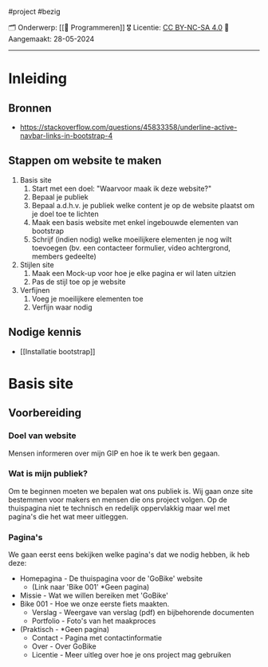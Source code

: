 #project  #bezig 

🗂️ Onderwerp: [[🐍 Programmeren]]
🎖️ Licentie: [CC BY-NC-SA 4.0](https://creativecommons.org/licenses/by-nc-sa/4.0/)
📅 Aangemaakt: 28-05-2024

---
# Inleiding
## Bronnen
* https://stackoverflow.com/questions/45833358/underline-active-navbar-links-in-bootstrap-4 

## Stappen om website te maken

1. Basis site
	1. Start met een doel: "Waarvoor maak ik deze website?"
	2. Bepaal je publiek
	3. Bepaal a.d.h.v. je publiek welke content je op de website plaatst om je doel toe te lichten
	4. Maak een basis website met enkel ingebouwde elementen van bootstrap
	5. Schrijf (indien nodig) welke moeilijkere elementen je nog wilt toevoegen (bv. een contacteer formulier, video achtergrond, members gedeelte)
2. Stijlen site
	1. Maak een Mock-up voor hoe je elke pagina er wil laten uitzien
	2. Pas de stijl toe op je website
3. Verfijnen
	1. Voeg je moeilijkere elementen toe
	2. Verfijn waar nodig

## Nodige kennis
* [[Installatie bootstrap]]

# Basis site
## Voorbereiding
### Doel van website
Mensen informeren over mijn GIP en hoe ik te werk ben gegaan.

### Wat is mijn publiek?
Om te beginnen moeten we bepalen wat ons publiek is. Wij gaan onze site bestemmen voor makers en mensen die ons project volgen. Op de thuispagina niet te technisch en redelijk oppervlakkig maar wel met pagina's die het wat meer uitleggen.

### Pagina's
We gaan eerst eens bekijken welke pagina's dat we nodig hebben, ik heb deze:
* Homepagina - De thuispagina voor de 'GoBike' website
	* (Link naar 'Bike 001' *Geen pagina)
* Missie - Wat we willen bereiken met 'GoBike'
* Bike 001 - Hoe we onze eerste fiets maakten.
	* Verslag - Weergave van verslag (pdf) en bijbehorende documenten
	* Portfolio - Foto's van het maakproces
* (Praktisch - *Geen pagina)
	* Contact - Pagina met contactinformatie
	* Over - Over GoBike
	* Licentie - Meer uitleg over hoe je ons project mag gebruiken



